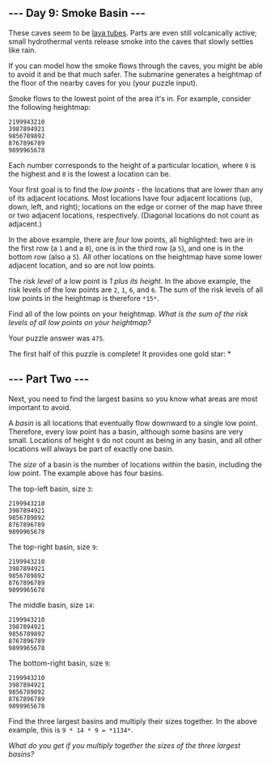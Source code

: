 ## --- Day 9: Smoke Basin ---

These caves seem to be [lava tubes](https://en.wikipedia.org/wiki/Lava_tube). Parts are even still volcanically active; small
hydrothermal vents release smoke into the caves that slowly settles like rain.

If you can model how the smoke flows through the caves, you might be able to avoid it and be that much safer. The submarine
generates a heightmap of the floor of the nearby caves for you (your puzzle input).

Smoke flows to the lowest point of the area it's in. For example, consider the following heightmap:

```
2199943210
3987894921
9856789892
8767896789
9899965678
```

Each number corresponds to the height of a particular location, where `9` is the highest and `0` is the lowest a location can be.

Your first goal is to find the *low points* - the locations that are lower than any of its adjacent locations. Most locations have
four adjacent locations (up, down, left, and right); locations on the edge or corner of the map have three or two adjacent
locations, respectively. (Diagonal locations do not count as adjacent.)

In the above example, there are *four* low points, all highlighted: two are in the first row (a `1` and a `0`), one is in the
third row (a `5`), and one is in the bottom row (also a `5`). All other locations on the heightmap have some lower adjacent
location, and so are not low points.

The *risk level* of a low point is *1 plus its height*. In the above example, the risk levels of the low points are `2`, `1`,
`6`, and `6`. The sum of the risk levels of all low points in the heightmap is therefore `*15*`.

Find all of the low points on your heightmap. *What is the sum of the risk levels of all low points on your heightmap?*

Your puzzle answer was `475`.

The first half of this puzzle is complete! It provides one gold star: *

## --- Part Two ---

Next, you need to find the largest basins so you know what areas are most important to avoid.

A *basin* is all locations that eventually flow downward to a single low point. Therefore, every low point has a basin, although
some basins are very small. Locations of height `9` do not count as being in any basin, and all other locations will always be
part of exactly one basin.

The *size* of a basin is the number of locations within the basin, including the low point. The example above has four basins.

The top-left basin, size `3`:

```
2199943210
3987894921
9856789892
8767896789
9899965678
```

The top-right basin, size `9`:

```
2199943210
3987894921
9856789892
8767896789
9899965678
```

The middle basin, size `14`:

```
2199943210
3987894921
9856789892
8767896789
9899965678
```

The bottom-right basin, size `9`:

```
2199943210
3987894921
9856789892
8767896789
9899965678
```

Find the three largest basins and multiply their sizes together. In the above example, this is `9 * 14 * 9 = *1134*`.

*What do you get if you multiply together the sizes of the three largest basins?*
